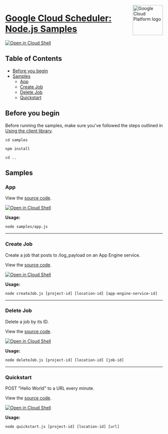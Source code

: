 [//]: # "This README.md file is auto-generated, all changes to this file will be lost."
[//]: # "To regenerate it, use `python -m synthtool`."
<img src="https://avatars2.githubusercontent.com/u/2810941?v=3&s=96" alt="Google Cloud Platform logo" title="Google Cloud Platform" align="right" height="96" width="96"/>

# [Google Cloud Scheduler: Node.js Samples](https://github.com/googleapis/nodejs-scheduler)

[![Open in Cloud Shell][shell_img]][shell_link]



## Table of Contents

* [Before you begin](#before-you-begin)
* [Samples](#samples)
  * [App](#app)
  * [Create Job](#create-job)
  * [Delete Job](#delete-job)
  * [Quickstart](#quickstart)

## Before you begin

Before running the samples, make sure you've followed the steps outlined in
[Using the client library](https://github.com/googleapis/nodejs-scheduler#using-the-client-library).

`cd samples`

`npm install`

`cd ..`

## Samples



### App

View the [source code](https://github.com/googleapis/nodejs-scheduler/blob/master/samples/app.js).

[![Open in Cloud Shell][shell_img]](https://console.cloud.google.com/cloudshell/open?git_repo=https://github.com/googleapis/nodejs-scheduler&page=editor&open_in_editor=samples/app.js,samples/README.md)

__Usage:__


`node samples/app.js`


-----




### Create Job

Create a job that posts to /log_payload on an App Engine service.

View the [source code](https://github.com/googleapis/nodejs-scheduler/blob/master/samples/createJob.js).

[![Open in Cloud Shell][shell_img]](https://console.cloud.google.com/cloudshell/open?git_repo=https://github.com/googleapis/nodejs-scheduler&page=editor&open_in_editor=samples/createJob.js,samples/README.md)

__Usage:__


`node createJob.js [project-id] [location-id] [app-engine-service-id]`


-----




### Delete Job

Delete a job by its ID.

View the [source code](https://github.com/googleapis/nodejs-scheduler/blob/master/samples/deleteJob.js).

[![Open in Cloud Shell][shell_img]](https://console.cloud.google.com/cloudshell/open?git_repo=https://github.com/googleapis/nodejs-scheduler&page=editor&open_in_editor=samples/deleteJob.js,samples/README.md)

__Usage:__


`node deleteJob.js [project-id] [location-id] [job-id]`


-----




### Quickstart

POST "Hello World" to a URL every minute.

View the [source code](https://github.com/googleapis/nodejs-scheduler/blob/master/samples/quickstart.js).

[![Open in Cloud Shell][shell_img]](https://console.cloud.google.com/cloudshell/open?git_repo=https://github.com/googleapis/nodejs-scheduler&page=editor&open_in_editor=samples/quickstart.js,samples/README.md)

__Usage:__


`node quickstart.js [project-id] [location-id] [url]`






[shell_img]: https://gstatic.com/cloudssh/images/open-btn.png
[shell_link]: https://console.cloud.google.com/cloudshell/open?git_repo=https://github.com/googleapis/nodejs-scheduler&page=editor&open_in_editor=samples/README.md
[product-docs]: https://cloud.google.com/scheduler
